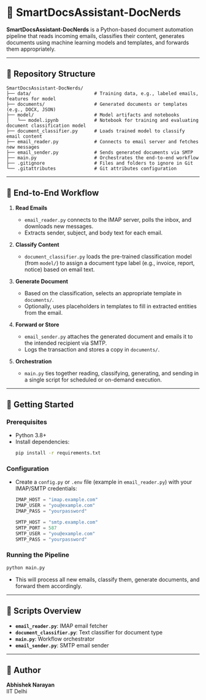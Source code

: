 # 📝 SmartDocsAssistant-DocNerds

**SmartDocsAssistant-DocNerds** is a Python-based document automation pipeline that reads incoming emails, classifies their content, generates documents using machine learning models and templates, and forwards them appropriately. 

---

## 📁 Repository Structure

```
SmartDocsAssistant-DocNerds/
├── data/                       # Training data, e.g., labeled emails, features for model
├── documents/                  # Generated documents or templates (e.g., DOCX, JSON)
├── model/                      # Model artifacts and notebooks
│   └── model.ipynb             # Notebook for training and evaluating document classification model
├── document_classifier.py      # Loads trained model to classify email content
├── email_reader.py             # Connects to email server and fetches new messages
├── email_sender.py             # Sends generated documents via SMTP
├── main.py                     # Orchestrates the end-to-end workflow
├── .gitignore                  # Files and folders to ignore in Git
└── .gitattributes              # Git attributes configuration
```

---

## 🔄 End-to-End Workflow

1. **Read Emails**  
   - `email_reader.py` connects to the IMAP server, polls the inbox, and downloads new messages.  
   - Extracts sender, subject, and body text for each email.

2. **Classify Content**  
   - `document_classifier.py` loads the pre-trained classification model (from `model/`) to assign a document type label (e.g., invoice, report, notice) based on email text.

3. **Generate Document**  
   - Based on the classification, selects an appropriate template in `documents/`.  
   - Optionally, uses placeholders in templates to fill in extracted entities from the email.

4. **Forward or Store**  
   - `email_sender.py` attaches the generated document and emails it to the intended recipient via SMTP.  
   - Logs the transaction and stores a copy in `documents/`.

5. **Orchestration**  
   - `main.py` ties together reading, classifying, generating, and sending in a single script for scheduled or on-demand execution.

---

## 🚀 Getting Started

### Prerequisites

- Python 3.8+  
- Install dependencies:
  ```bash
  pip install -r requirements.txt
  ```

### Configuration

- Create a `config.py` or `.env` file (example in `email_reader.py`) with your IMAP/SMTP credentials:
  ```python
  IMAP_HOST = "imap.example.com"
  IMAP_USER = "you@example.com"
  IMAP_PASS = "yourpassword"
  
  SMTP_HOST = "smtp.example.com"
  SMTP_PORT = 587
  SMTP_USER = "you@example.com"
  SMTP_PASS = "yourpassword"
  ```

### Running the Pipeline

```bash
python main.py
```

- This will process all new emails, classify them, generate documents, and forward them accordingly.

---

## 🔧 Scripts Overview

- **`email_reader.py`**: IMAP email fetcher  
- **`document_classifier.py`**: Text classifier for document type  
- **`main.py`**: Workflow orchestrator  
- **`email_sender.py`**: SMTP email sender  

---

## 👤 Author

**Abhishek Narayan**  
IIT Delhi  
